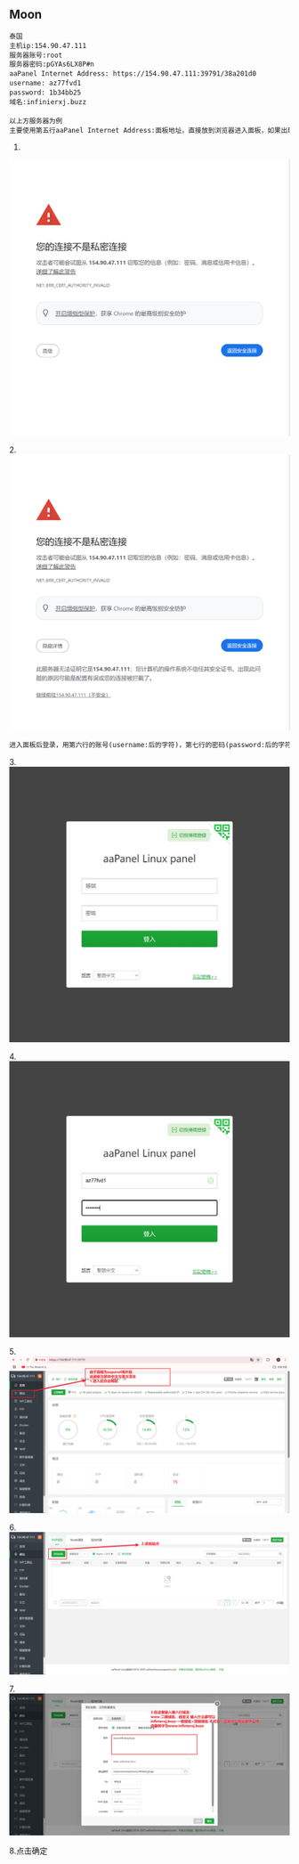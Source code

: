  ## Moon



```markdown
泰国
主机ip:154.90.47.111
服务器账号:root 
服务器密码:pGYAs6LX8P#n
aaPanel Internet Address: https://154.90.47.111:39791/38a201d0
username: az77fvd1
password: 1b34bb25
域名:infinierxj.buzz

以上方服务器为例
主要使用第五行aaPanel Internet Address:面板地址，直接放到浏览器进入面板，如果出现不是私密链接页面，点击下方“高级按钮”

```

1.

![image-20250403065357308](./fakeloc-moon.assets/image-20250403065357308.png)

2.![image-20250403065516991](./fakeloc-moon.assets/image-20250403065516991.png)

```markdown
进入面板后登录，用第六行的账号(username:后的字符)，第七行的密码(password:后的字符)进行登录
```

3.![image-20250403065709905](./fakeloc-moon.assets/image-20250403065709905.png)

4.![image-20250403065753454](./fakeloc-moon.assets/image-20250403065753454.png)

5.![image-20250403065942576](./fakeloc-moon.assets/image-20250403065942576.png)

6.![image-20250403070038616](./fakeloc-moon.assets/image-20250403070038616.png)

7.![image-20250403070437965](./fakeloc-moon.assets/image-20250403070437965.png)

8.点击确定
